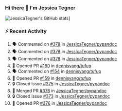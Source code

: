 ### Hi there 👋 I'm Jessica Tegner

![JessicaTegner's GitHub stats](https://github-readme-stats.vercel.app/api?username=jessicategner)]


### :zap: Recent Activity

<!--START_SECTION:activity-->
1. 🗣 Commented on [#378](https://github.com/JessicaTegner/pypandoc/pull/378#issuecomment-2411729038) in [JessicaTegner/pypandoc](https://github.com/JessicaTegner/pypandoc)
2. 🗣 Commented on [#378](https://github.com/JessicaTegner/pypandoc/pull/378#issuecomment-2411722594) in [JessicaTegner/pypandoc](https://github.com/JessicaTegner/pypandoc)
3. 🗣 Commented on [#378](https://github.com/JessicaTegner/pypandoc/pull/378#issuecomment-2411712611) in [JessicaTegner/pypandoc](https://github.com/JessicaTegner/pypandoc)
4. 💪 Opened PR [#160](https://github.com/dennisvang/tufup/pull/160) in [dennisvang/tufup](https://github.com/dennisvang/tufup)
5. 🗣 Commented on [#154](https://github.com/dennisvang/tufup/issues/154#issuecomment-2407974875) in [dennisvang/tufup](https://github.com/dennisvang/tufup)
6. 💪 Opened PR [#159](https://github.com/dennisvang/tufup/pull/159) in [dennisvang/tufup](https://github.com/dennisvang/tufup)
7. 🔒 Closed issue [#375](https://github.com/JessicaTegner/pypandoc/issues/375) in [JessicaTegner/pypandoc](https://github.com/JessicaTegner/pypandoc)
8. 🎉 Merged PR [#376](https://github.com/JessicaTegner/pypandoc/pull/376) in [JessicaTegner/pypandoc](https://github.com/JessicaTegner/pypandoc)
9. 🔒 Closed issue [#373](https://github.com/JessicaTegner/pypandoc/issues/373) in [JessicaTegner/pypandoc](https://github.com/JessicaTegner/pypandoc)
10. 💪 Opened PR [#376](https://github.com/JessicaTegner/pypandoc/pull/376) in [JessicaTegner/pypandoc](https://github.com/JessicaTegner/pypandoc)
<!--END_SECTION:activity-->
